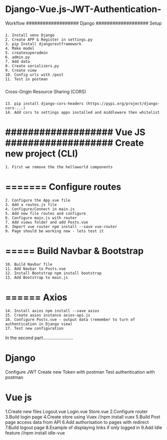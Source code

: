 # Django-Vue.js-JWT-Authentication-

Workflow
###################
Django
###################
Setup
#####
    1. Install venv Django
    2. Create APP & Register in settings.py
    3. pip Install djangorestframework
    4. Make model
    5. createsuperadmin
    6. admin.py
    7. Add data
    8. Create serializers.py
    9. Create view
    10. Config urls with /post
    11. Test in postman
#####
Cross-Origin Resource Sharing (CORS) 
#####
    13. pip install django-cors-headers (https://pypi.org/project/django-cors-...​)
    14. Add cors to settings apps installed and middleware then whitelist


###################
Vue JS
###################
Create new project (CLI)
=======
    1. First we remove the the helloworld components
=======
Configure routes
=======
    2. Configure the App.vue file
    3. Add a routes.js file
    4. Configure/Connect in main.js
    5. Add new file routes and configure
    6. Configure main.js with router
    7. Add views folder and add Posts.vue
    8. Import vue router npm install --save vue-router
    9. Page should be working now - lets test it
=====
Build Navbar & Bootstrap
=====
    10. Build Navbar file
    11. Add Navbar to Posts.vue
    12. Install Bootstrap npm install bootstrap
    13. Add Bootstrap to main.js
======
Axios
======
    14. Install axios npm install --save axios
    15. Create axios instance axios-api.js
    16. Configure Posts.vue - output data (remember to turn of authentication in Django view)
    17. Test new configuration
    
    
    
    
In the second part........................

Django
=======
 Configure JWT
 Create new Token with postman
 Test authentication with postman
 
 Vue js
=======
1.Create new files Logout.vue Login.vue Store.vue
2.Configure router
3.Build login page
4.Create store using Vuex //npm install vuex
5.Build Post page access data from API
6.Add authorisation to pages with redirect
7.Build logout page
8.Example of displaying links if only logged in
9.Add Idle feature //npm install idle-vue
